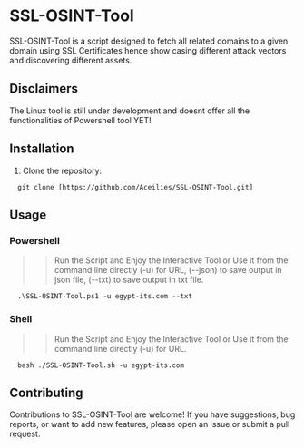 # SSL-OSINT-Tool
 SSL-OSINT-Tool is a script designed to fetch all related domains to a given domain using SSL Certificates hence show casing different attack vectors and discovering different assets.

 ## Disclaimers

The Linux tool is still under development and doesnt offer all the functionalities of Powershell tool YET!

## Installation

1. Clone the repository:

```
  git clone [https://github.com/Aceilies/SSL-OSINT-Tool.git]
```

## Usage
### Powershell
>> Run the Script and Enjoy the Interactive Tool or Use it from the command line directly (-u) for URL, (--json) to save output in json file, (--txt) to save output in txt file.
```
  .\SSL-OSINT-Tool.ps1 -u egypt-its.com --txt
```
### Shell 
>> Run the Script and Enjoy the Interactive Tool or Use it from the command line directly (-u) for URL.
```
  bash ./SSL-OSINT-Tool.sh -u egypt-its.com
```

## Contributing
Contributions to SSL-OSINT-Tool are welcome! If you have suggestions, bug reports, or want to add new features, please open an issue or submit a pull request.
